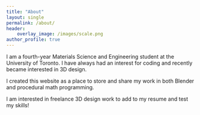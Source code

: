 ```yaml
---
title: "About"
layout: single
permalink: /about/
header:
    overlay_image: /images/scale.png
author_profile: true
---
```


I am a fourth-year Materials Science and Engineering student at the University of Toronto. I have always had an interest for coding and recently became interested in 3D design.

I created this website as a place to store and share my work in both Blender and procedural math programming.

I am interested in freelance 3D design work to add to my resume and test my skills! 